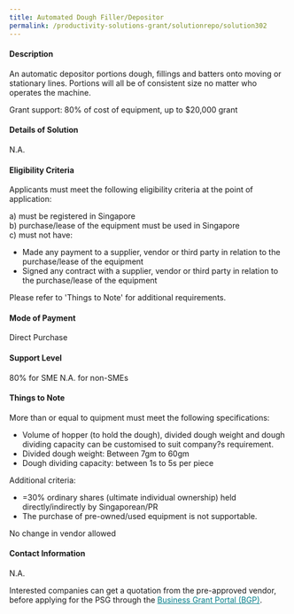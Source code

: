 ```yaml
---
title: Automated Dough Filler/Depositor
permalink: /productivity-solutions-grant/solutionrepo/solution302
---
```


#### Description

An automatic depositor portions dough, fillings and batters onto moving or stationary lines. Portions will all be of consistent size no matter who operates the machine. 

Grant support: 80% of cost of equipment, up to $20,000 grant

#### Details of Solution

N.A.

#### Eligibility Criteria

Applicants must meet the following eligibility criteria at the point of application:

a) must be registered in Singapore <br>
b) purchase/lease of the equipment must be used in Singapore <br>
c) must not have:
- Made any payment to a supplier, vendor or third party in relation to the purchase/lease of the equipment
- Signed any contract with a supplier, vendor or third party in relation to the purchase/lease of the equipment

Please refer to 'Things to Note' for additional requirements.

#### Mode of Payment
Direct Purchase

#### Support Level
80% for SME
N.A. for non-SMEs

#### Things to Note
More than or equal to quipment must meet the following specifications:
- Volume of hopper (to hold the dough), divided dough weight and dough dividing capacity can be customised to suit company?s requirement. 
- Divided dough weight: Between 7gm to 60gm
- Dough dividing capacity: between 1s to 5s per piece

Additional criteria:
- =30% ordinary shares (ultimate individual ownership) held directly/indirectly by Singaporean/PR
- The purchase of pre-owned/used equipment is not supportable.

No change in vendor allowed

#### Contact Information
N.A.

Interested companies can get a quotation from the pre-approved vendor, before applying for the PSG through the <a target='_blank' style='color:#037e8a' href='https://www.businessgrants.gov.sg/'>Business Grant Portal (BGP)</a>.
